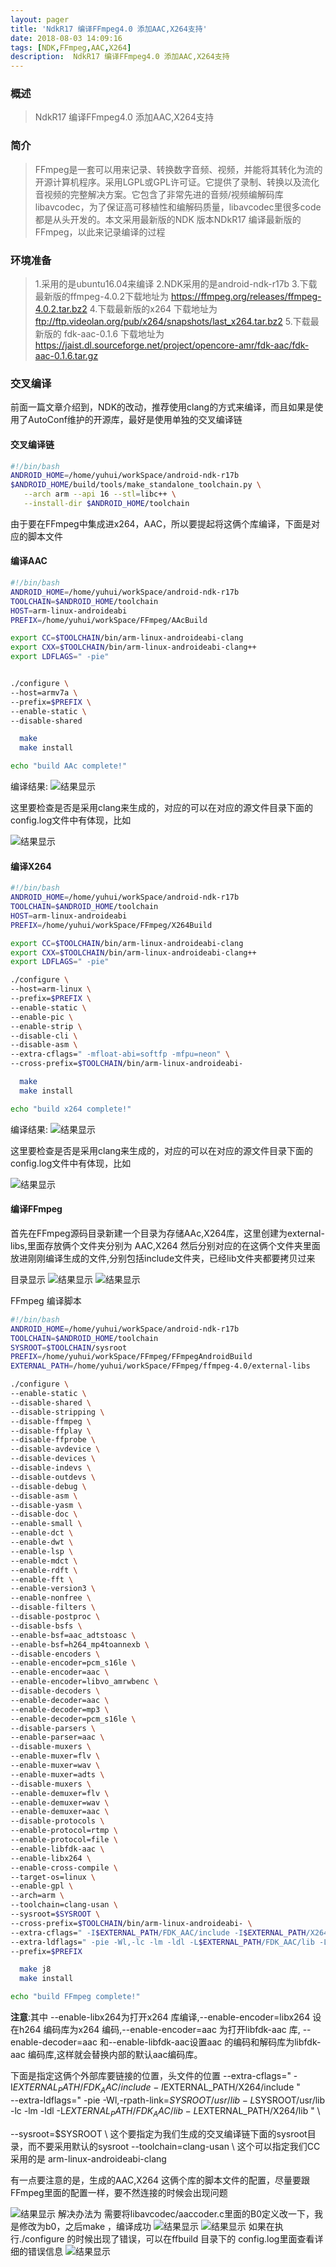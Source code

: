 ```yaml
---
layout: pager
title: 'NdkR17 编译FFmpeg4.0 添加AAC,X264支持'
date: 2018-08-03 14:09:16
tags: [NDK,FFmpeg,AAC,X264]
description:  NdkR17 编译FFmpeg4.0 添加AAC,X264支持
---
```


### 概述

> NdkR17 编译FFmpeg4.0 添加AAC,X264支持

<!--more-->

### 简介
> FFmpeg是一套可以用来记录、转换数字音频、视频，并能将其转化为流的开源计算机程序。采用LGPL或GPL许可证。它提供了录制、转换以及流化音视频的完整解决方案。它包含了非常先进的音频/视频编解码库libavcodec，为了保证高可移植性和编解码质量，libavcodec里很多code都是从头开发的。本文采用最新版的NDK 版本NDkR17 编译最新版的FFmpeg，以此来记录编译的过程

### 环境准备
> 1.采用的是ubuntu16.04来编译
2.NDK采用的是android-ndk-r17b
3.下载最新版的ffmpeg-4.0.2下载地址为 https://ffmpeg.org/releases/ffmpeg-4.0.2.tar.bz2
4.下载最新版的x264 下载地址为 ftp://ftp.videolan.org/pub/x264/snapshots/last_x264.tar.bz2
5.下载最新版的 fdk-aac-0.1.6 下载地址为 https://jaist.dl.sourceforge.net/project/opencore-amr/fdk-aac/fdk-aac-0.1.6.tar.gz

### 交叉编译

前面一篇文章介绍到，NDK的改动，推荐使用clang的方式来编译，而且如果是使用了AutoConf维护的开源库，最好是使用单独的交叉编译链

#### 交叉编译链
```bash
#!/bin/bash
ANDROID_HOME=/home/yuhui/workSpace/android-ndk-r17b
$ANDROID_HOME/build/tools/make_standalone_toolchain.py \
   --arch arm --api 16 --stl=libc++ \
   --install-dir $ANDROID_HOME/toolchain
```

由于要在FFmpeg中集成进x264，AAC，所以要提起将这俩个库编译，下面是对应的脚本文件
#### 编译AAC
```bash
#!/bin/bash
ANDROID_HOME=/home/yuhui/workSpace/android-ndk-r17b
TOOLCHAIN=$ANDROID_HOME/toolchain
HOST=arm-linux-androideabi
PREFIX=/home/yuhui/workSpace/FFmpeg/AAcBuild

export CC=$TOOLCHAIN/bin/arm-linux-androideabi-clang
export CXX=$TOOLCHAIN/bin/arm-linux-androideabi-clang++
export LDFLAGS=" -pie"


./configure \
--host=armv7a \
--prefix=$PREFIX \
--enable-static \
--disable-shared

  make
  make install

echo "build AAc complete!"   
```
编译结果:
![结果显示](/uploads/NDkR17编译FFmpeg4.0/AAC生成文件.png)

这里要检查是否是采用clang来生成的，对应的可以在对应的源文件目录下面的config.log文件中有体现，比如

![结果显示](/uploads/NDkR17编译FFmpeg4.0/x264采用Clang编译.jpg)

#### 编译X264

```bash
#!/bin/bash
ANDROID_HOME=/home/yuhui/workSpace/android-ndk-r17b
TOOLCHAIN=$ANDROID_HOME/toolchain
HOST=arm-linux-androideabi
PREFIX=/home/yuhui/workSpace/FFmpeg/X264Build

export CC=$TOOLCHAIN/bin/arm-linux-androideabi-clang
export CXX=$TOOLCHAIN/bin/arm-linux-androideabi-clang++
export LDFLAGS=" -pie"

./configure \
--host=arm-linux \
--prefix=$PREFIX \
--enable-static \
--enable-pic \
--enable-strip \
--disable-cli \
--disable-asm \
--extra-cflags=" -mfloat-abi=softfp -mfpu=neon" \
--cross-prefix=$TOOLCHAIN/bin/arm-linux-androideabi-

  make
  make install

echo "build x264 complete!"
```

编译结果:
![结果显示](/uploads/NDkR17编译FFmpeg4.0/x264生成文件.png)   

这里要检查是否是采用clang来生成的，对应的可以在对应的源文件目录下面的config.log文件中有体现，比如

![结果显示](/uploads/NDkR17编译FFmpeg4.0/AAC采用Clang编译.png)

#### 编译FFmpeg

首先在FFmpeg源码目录新建一个目录为存储AAc,X264库，这里创建为external-libs,里面存放俩个文件夹分别为 AAC,X264 然后分别对应的在这俩个文件夹里面放进刚刚编译生成的文件,分别包括include文件夹，已经lib文件夹都要拷贝过来

目录显示
![结果显示](/uploads/NDkR17编译FFmpeg4.0/external-libs目录.jpg)
![结果显示](/uploads/NDkR17编译FFmpeg4.0/AAc拷贝目录.jpg)

FFmpeg 编译脚本

```bash
#!/bin/bash
ANDROID_HOME=/home/yuhui/workSpace/android-ndk-r17b
TOOLCHAIN=$ANDROID_HOME/toolchain
SYSROOT=$TOOLCHAIN/sysroot
PREFIX=/home/yuhui/workSpace/FFmpeg/FFmpegAndroidBuild
EXTERNAL_PATH=/home/yuhui/workSpace/FFmpeg/ffmpeg-4.0/external-libs

./configure \
--enable-static \
--disable-shared \
--disable-stripping \
--disable-ffmpeg \
--disable-ffplay \
--disable-ffprobe \
--disable-avdevice \
--disable-devices \
--disable-indevs \
--disable-outdevs \
--disable-debug \
--disable-asm \
--disable-yasm \
--disable-doc \
--enable-small \
--enable-dct \
--enable-dwt \
--enable-lsp \
--enable-mdct \
--enable-rdft \
--enable-fft \
--enable-version3 \
--enable-nonfree \
--disable-filters \
--disable-postproc \
--disable-bsfs \
--enable-bsf=aac_adtstoasc \
--enable-bsf=h264_mp4toannexb \
--disable-encoders \
--enable-encoder=pcm_s16le \
--enable-encoder=aac \
--enable-encoder=libvo_amrwbenc \
--disable-decoders \
--enable-decoder=aac \
--enable-decoder=mp3 \
--enable-decoder=pcm_s16le \
--disable-parsers \
--enable-parser=aac \
--disable-muxers \
--enable-muxer=flv \
--enable-muxer=wav \
--enable-muxer=adts \
--disable-muxers \
--enable-demuxer=flv \
--enable-demuxer=wav \
--enable-demuxer=aac \
--disable-protocols \
--enable-protocol=rtmp \
--enable-protocol=file \
--enable-libfdk-aac \
--enable-libx264 \
--enable-cross-compile \
--target-os=linux \
--enable-gpl \
--arch=arm \
--toolchain=clang-usan \
--sysroot=$SYSROOT \
--cross-prefix=$TOOLCHAIN/bin/arm-linux-androideabi- \
--extra-cflags=" -I$EXTERNAL_PATH/FDK_AAC/include -I$EXTERNAL_PATH/X264/include " \
--extra-ldflags=" -pie -Wl,-lc -lm -ldl -L$EXTERNAL_PATH/FDK_AAC/lib -L$EXTERNAL_PATH/X264/lib " \
--prefix=$PREFIX

  make j8
  make install

echo "build FFmpeg complete!"
```

**注意**:其中 --enable-libx264为打开x264 库编译,--enable-encoder=libx264 设在h264 编码库为x264 编码,--enable-encoder=aac 为打开libfdk-aac 库,
--enable-decoder=aac 和--enable-libfdk-aac设置aac 的编码和解码库为libfdk-aac 编码库,这样就会替换内部的默认aac编码库。

下面是指定这俩个外部库要链接的位置，头文件的位置
--extra-cflags=" -I$EXTERNAL_PATH/FDK_AAC/include -I$EXTERNAL_PATH/X264/include " \
--extra-ldflags=" -pie -Wl,-rpath-link=$SYSROOT/usr/lib -L$SYSROOT/usr/lib -lc -lm -ldl -L$EXTERNAL_PATH/FDK_AAC/lib -L$EXTERNAL_PATH/X264/lib " \

--sysroot=$SYSROOT \  这个要指定为我们生成的交叉编译链下面的sysroot目录，而不要采用默认的sysroot
--toolchain=clang-usan \  这个可以指定我们CC 采用的是 arm-linux-androideabi-clang

有一点要注意的是，生成的AAC,X264 这俩个库的脚本文件的配置，尽量要跟FFmpeg里面的配置一样，要不然连接的时候会出现问题

![结果显示](/uploads/NDkR17编译FFmpeg4.0/FFmpeg编译错误.png)
解决办法为 需要将libavcodec/aaccoder.c里面的B0定义改一下，我是修改为b0，之后make ，编译成功
![结果显示](/uploads/NDkR17编译FFmpeg4.0/FFmpeg编译成功.png)
![结果显示](/uploads/NDkR17编译FFmpeg4.0/FFmpeg成功编译文件.png)
如果在执行./configure 的时候出现了错误，可以在ffbuild 目录下的 config.log里面查看详细的错误信息
![结果显示](/uploads/NDkR17编译FFmpeg4.0/ffmpegConfig.jpg)

